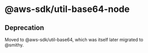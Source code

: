 # @aws-sdk/util-base64-node

## Deprecation

Moved to @aws-sdk/util-base64, which was itself later migrated to @smithy.
